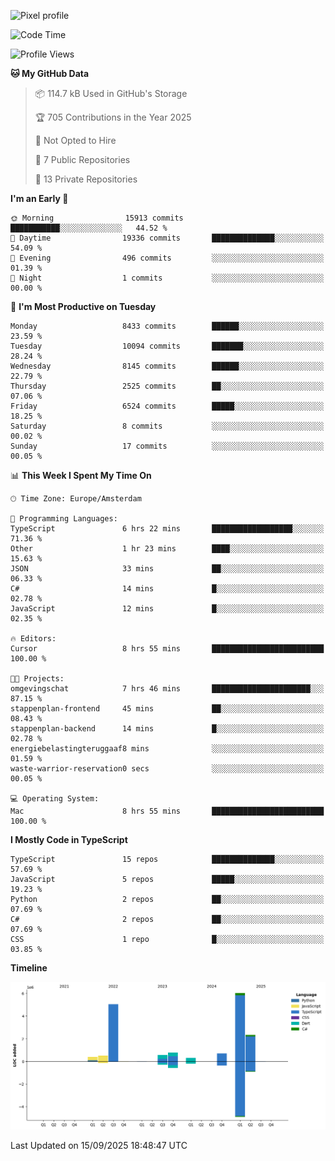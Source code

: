 ![Pixel profile](https://pixel-profile.vercel.app/api/github-stats?username=Atchferox&screen_effect=true&theme=rainbow
)


<!--START_SECTION:waka-->
![Code Time](http://img.shields.io/badge/Code%20Time-746%20hrs%2027%20mins-blue)

![Profile Views](http://img.shields.io/badge/Profile%20Views-1-blue)

**🐱 My GitHub Data** 

> 📦 114.7 kB Used in GitHub's Storage 
 > 
> 🏆 705 Contributions in the Year 2025
 > 
> 🚫 Not Opted to Hire
 > 
> 📜 7 Public Repositories 
 > 
> 🔑 13 Private Repositories 
 > 
**I'm an Early 🐤** 

```text
🌞 Morning                15913 commits       ███████████░░░░░░░░░░░░░░   44.52 % 
🌆 Daytime                19336 commits       ██████████████░░░░░░░░░░░   54.09 % 
🌃 Evening                496 commits         ░░░░░░░░░░░░░░░░░░░░░░░░░   01.39 % 
🌙 Night                  1 commits           ░░░░░░░░░░░░░░░░░░░░░░░░░   00.00 % 
```
📅 **I'm Most Productive on Tuesday** 

```text
Monday                   8433 commits        ██████░░░░░░░░░░░░░░░░░░░   23.59 % 
Tuesday                  10094 commits       ███████░░░░░░░░░░░░░░░░░░   28.24 % 
Wednesday                8145 commits        ██████░░░░░░░░░░░░░░░░░░░   22.79 % 
Thursday                 2525 commits        ██░░░░░░░░░░░░░░░░░░░░░░░   07.06 % 
Friday                   6524 commits        █████░░░░░░░░░░░░░░░░░░░░   18.25 % 
Saturday                 8 commits           ░░░░░░░░░░░░░░░░░░░░░░░░░   00.02 % 
Sunday                   17 commits          ░░░░░░░░░░░░░░░░░░░░░░░░░   00.05 % 
```


📊 **This Week I Spent My Time On** 

```text
🕑︎ Time Zone: Europe/Amsterdam

💬 Programming Languages: 
TypeScript               6 hrs 22 mins       ██████████████████░░░░░░░   71.36 % 
Other                    1 hr 23 mins        ████░░░░░░░░░░░░░░░░░░░░░   15.63 % 
JSON                     33 mins             ██░░░░░░░░░░░░░░░░░░░░░░░   06.33 % 
C#                       14 mins             █░░░░░░░░░░░░░░░░░░░░░░░░   02.78 % 
JavaScript               12 mins             █░░░░░░░░░░░░░░░░░░░░░░░░   02.35 % 

🔥 Editors: 
Cursor                   8 hrs 55 mins       █████████████████████████   100.00 % 

🐱‍💻 Projects: 
omgevingschat            7 hrs 46 mins       ██████████████████████░░░   87.15 % 
stappenplan-frontend     45 mins             ██░░░░░░░░░░░░░░░░░░░░░░░   08.43 % 
stappenplan-backend      14 mins             █░░░░░░░░░░░░░░░░░░░░░░░░   02.78 % 
energiebelastingteruggaaf8 mins              ░░░░░░░░░░░░░░░░░░░░░░░░░   01.59 % 
waste-warrior-reservation0 secs              ░░░░░░░░░░░░░░░░░░░░░░░░░   00.05 % 

💻 Operating System: 
Mac                      8 hrs 55 mins       █████████████████████████   100.00 % 
```

**I Mostly Code in TypeScript** 

```text
TypeScript               15 repos            ██████████████░░░░░░░░░░░   57.69 % 
JavaScript               5 repos             █████░░░░░░░░░░░░░░░░░░░░   19.23 % 
Python                   2 repos             ██░░░░░░░░░░░░░░░░░░░░░░░   07.69 % 
C#                       2 repos             ██░░░░░░░░░░░░░░░░░░░░░░░   07.69 % 
CSS                      1 repo              █░░░░░░░░░░░░░░░░░░░░░░░░   03.85 % 
```



**Timeline**

![Lines of Code chart](https://raw.githubusercontent.com/Atchferox/Atchferox/main/assets/bar_graph.png)


 Last Updated on 15/09/2025 18:48:47 UTC
<!--END_SECTION:waka-->

